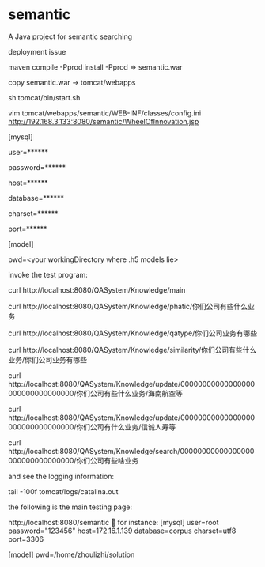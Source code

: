 # semantic
A Java project for semantic searching

deployment issue

maven compile -Pprod install -Pprod => semantic.war

copy semantic.war -> tomcat/webapps

sh tomcat/bin/start.sh

vim tomcat/webapps/semantic/WEB-INF/classes/config.ini
http://192.168.3.133:8080/semantic/WheelOfInnovation.jsp

[mysql]

user=******

password=******

host=******

database=******

charset=******

port=******


[model]

pwd=<your workingDirectory where .h5 models lie>

invoke the test program:

curl http://localhost:8080/QASystem/Knowledge/main

curl http://localhost:8080/QASystem/Knowledge/phatic/你们公司有些什么业务

curl http://localhost:8080/QASystem/Knowledge/qatype/你们公司业务有哪些

curl http://localhost:8080/QASystem/Knowledge/similarity/你们公司有些什么业务/你们公司业务有哪些

curl http://localhost:8080/QASystem/Knowledge/update/00000000000000000000000000000000/你们公司有些什么业务/海南航空等

curl http://localhost:8080/QASystem/Knowledge/update/00000000000000000000000000000000/你们公司有什么业务/信诚人寿等

curl http://localhost:8080/QASystem/Knowledge/search/00000000000000000000000000000000/你们公司有些啥业务

and see the logging information:

tail -100f tomcat/logs/catalina.out 

the following is the main testing page:

http://localhost:8080/semantic

for instance:
[mysql]
user=root
password="123456"
host=172.16.1.139
database=corpus
charset=utf8
port=3306

[model]
pwd=/home/zhoulizhi/solution